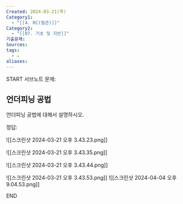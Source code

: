 ```yaml
---
Created: 2024-03-21(목)
Category1:
  - "[[4. RC(철콘)]]"
Category2:
  - "[[07. 기초 및 지반]]"
기출문제: 
Sources: 
tags:
  - ✏️
aliases:
---
```

START
서브노트
문제:  
## 언더피닝 공법 

언더피닝 공법에 대해서 설명하시오.

정답: 

![[스크린샷 2024-03-21 오후 3.43.23.png]]


![[스크린샷 2024-03-21 오후 3.43.35.png]]

![[스크린샷 2024-03-21 오후 3.43.44.png]]

![[스크린샷 2024-03-21 오후 3.43.53.png]]
![[스크린샷 2024-04-04 오후 9.04.53.png]]

<!--ID: 1711008614501-->
END

